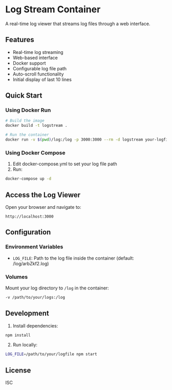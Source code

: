 # Log Stream Container

A real-time log viewer that streams log files through a web interface.

## Features

- Real-time log streaming
- Web-based interface
- Docker support
- Configurable log file path
- Auto-scroll functionality
- Initial display of last 10 lines

## Quick Start

### Using Docker Run

```bash
# Build the image
docker build -t logstream .

# Run the container
docker run -v $(pwd)/log:/log -p 3000:3000 --rm -d logstream your-logfile.log
```

### Using Docker Compose

1. Edit docker-compose.yml to set your log file path
2. Run:
```bash
docker-compose up -d
```

## Access the Log Viewer

Open your browser and navigate to:
```
http://localhost:3000
```

## Configuration

### Environment Variables

- `LOG_FILE`: Path to the log file inside the container (default: /log/arbZkf2.log)

### Volumes

Mount your log directory to `/log` in the container:
```bash
-v /path/to/your/logs:/log
```

## Development

1. Install dependencies:
```bash
npm install
```

2. Run locally:
```bash
LOG_FILE=/path/to/your/logfile npm start
```

## License

ISC
